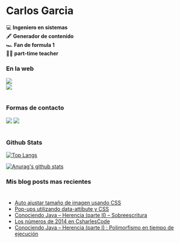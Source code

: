 # Carlos Garcia

💻 **Ingeniero en sistemas**  
🖋 **Generador de contenido**  
🏎 **Fan de formula 1**  
👨‍🏫 **part-time teacher**  

### En la web
[<img src="https://img.shields.io/website?label=csharlscode&url=https%3A%2F%2Fcharlescode.wordpress.com"/>](website)  
[<img src="https://img.shields.io/stackexchange/stackoverflow/r/2096394?order=desc&sort=reputation&site=stackoverflow?style=plastic"/>](stackoverflow)

#
### Formas de contacto  

[<img src="https://img.icons8.com/android/24/000000/twitter.png"/>](twitter) 
[<img src="https://img.icons8.com/android/24/000000/linkedin.png"/>](linkedin)

#
### Github Stats

[![Top Langs](https://github-readme-stats.vercel.app/api/top-langs/?username=CSharles&layout=compact)](https://github.com/anuraghazra/github-readme-stats)  

[![Anurag's github stats](https://github-readme-stats.vercel.app/api?username=CSharles)](https://github.com/anuraghazra/github-readme-stats)  


### Mis blog posts mas recientes
#
<!-- BLOG-POST-LIST:START -->
- [Auto ajustar tamaño de imagen usando CSS](https://charlescode.wordpress.com/2015/08/06/auto-ajustar-tamano-de-imagen-usando-css/)
- [Pop-ups utilizando data-attibute y CSS](https://charlescode.wordpress.com/2015/08/06/pop-ups-utilizando-data-attibute-y-css/)
- [Conociendo Java – Herencia (parte II) – Sobreescritura](https://charlescode.wordpress.com/2015/08/06/conociendo-java-herencia-parte-ii-sobreescritura/)
- [Los números de 2014 en CsharlesCode](https://charlescode.wordpress.com/2014/12/30/los-numeros-de-2014/)
- [Conociendo Java – Herencia (parte I) : Polimorfismo en tiempo de ejecución](https://charlescode.wordpress.com/2014/09/29/conociendo-java-herencia-parte-i-polimorfismo-en-tiempo-de-ejecucion/)
<!-- BLOG-POST-LIST:END -->


[website]:https://charlescode.wordpress.com
[twitter]:https://twitter.com/csharls
[linkedin]:www.linkedin.com/in/csharls
[stackoverflow]:https://stackoverflow.com/users/2096394/csharls
